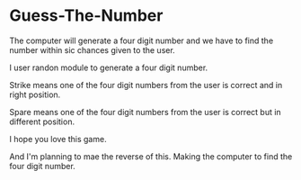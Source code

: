 # Guess-The-Number
The computer will generate a four digit number and we have to find the number within sic chances given to the user.

I user randon module to generate a four digit number.

Strike means one of the four digit numbers from the user is correct and in right position.

Spare means one of the four digit numbers from the user is correct but in different position.

I hope you love this game.

And I'm planning to mae the reverse of this. Making the computer to find the four digit number.
